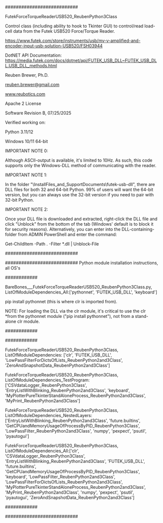 ###########################

FutekForceTorqueReaderUSB520_ReubenPython3Class

Control class (including ability to hook to Tkinter GUI) to control/read load-cell data from the Futek USB520 Force/Torque Reader.

https://www.futek.com/store/instruments/usb/mv-v-amplified-and-encoder-input-usb-solution-USB520/FSH03944

DotNET API Documentation: https://media.futek.com/docs/dotnet/api/FUTEK_USB_DLL~FUTEK_USB_DLL.USB_DLL_methods.html

Reuben Brewer, Ph.D.

reuben.brewer@gmail.com

www.reubotics.com

Apache 2 License

Software Revision B, 07/25/2025

Verified working on:

Python 3.11/12

Windows 10/11 64-bit

IMPORTANT NOTE 0:

Although ASCII-output is available, it's limited to 10Hz. As such, this code supports only the Windows-DLL method of communicating with the reader.

IMPORTANT NOTE 1:

In the folder "\InstallFiles_and_SupportDocuments\futek-usb-dll", there are DLL files for both 32 and 64-bit Python. 99% of users will want the 64-bit version,
but you can always use the 32-bit version if you need to pair with 32-bit Python.

IMPORTANT NOTE 2:

Once your DLL file is downloaded and extracted, right-click the DLL file and click "Unblock" from the bottom of the tab (Windows' default is to block it for security reasons).
Alternatively, you can enter into the DLL-containing-folder from ADMIN PowerShell and enter the command:

Get-ChildItem -Path . -Filter *.dll | Unblock-File

###########################



########################### Python module installation instructions, all OS's

############

BareBones___FutekForceTorqueReaderUSB520_ReubenPython3Class.py, ListOfModuleDependencies_All:['pythonnet', 'FUTEK_USB_DLL', 'keyboard']

pip install pythonnet (this is where clr is imported from).

NOTE: For loading the DLL via the clr module, it's critical to use the clr *from the pythonnet module ("pip install pythonnet"), not from a stand-alone clr module.

############

############

FutekForceTorqueReaderUSB520_ReubenPython3Class, ListOfModuleDependencies: ['clr', 'FUTEK_USB_DLL', 'LowPassFilterForDictsOfLists_ReubenPython2and3Class', 'ZeroAndSnapshotData_ReubenPython2and3Class']

FutekForceTorqueReaderUSB520_ReubenPython3Class, ListOfModuleDependencies_TestProgram: ['CSVdataLogger_ReubenPython3Class', 'EntryListWithBlinking_ReubenPython2and3Class', 'keyboard', 'MyPlotterPureTkinterStandAloneProcess_ReubenPython2and3Class', 'MyPrint_ReubenPython2and3Class']

FutekForceTorqueReaderUSB520_ReubenPython3Class, ListOfModuleDependencies_NestedLayers: ['EntryListWithBlinking_ReubenPython2and3Class', 'future.builtins', 'GetCPUandMemoryUsageOfProcessByPID_ReubenPython3Class', 'LowPassFilter_ReubenPython2and3Class', 'numpy', 'pexpect', 'psutil', 'pyautogui']

FutekForceTorqueReaderUSB520_ReubenPython3Class, ListOfModuleDependencies_All:['clr', 'CSVdataLogger_ReubenPython3Class', 'EntryListWithBlinking_ReubenPython2and3Class', 'FUTEK_USB_DLL', 'future.builtins', 'GetCPUandMemoryUsageOfProcessByPID_ReubenPython3Class', 'keyboard', 'LowPassFilter_ReubenPython2and3Class', 'LowPassFilterForDictsOfLists_ReubenPython2and3Class', 'MyPlotterPureTkinterStandAloneProcess_ReubenPython2and3Class', 'MyPrint_ReubenPython2and3Class', 'numpy', 'pexpect', 'psutil', 'pyautogui', 'ZeroAndSnapshotData_ReubenPython2and3Class']

############


###########################
